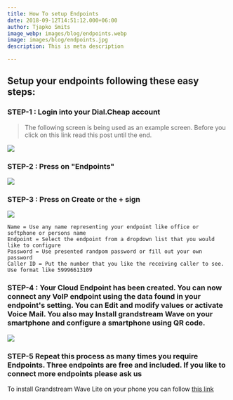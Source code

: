 ```yaml
---
title: How To setup Endpoints
date: 2018-09-12T14:51:12.000+06:00
author: Tjapko Smits
image_webp: images/blog/endpoints.webp
image: images/blog/endpoints.jpg
description: This is meta description

---
```

## Setup your endpoints following these easy steps:

### STEP-1 : Login into your Dial.Cheap account

> The following screen is being used as an example screen. Before you click on this link read this post until the end.

![](/images/dashboard.webp)

### STEP-2 : Press on "Endpoints"

![](/images/addendpoint.webp)

### STEP-3 : Press on Create or the + sign

![](/images/addinfo.webp)

    Name = Use any name representing your endpoint like office or softphone or persons name
    Endpoint = Select the endpoint from a dropdown list that you would like to configure
    Password = Use presented randpom password or fill out your own password
    Caller ID = Put the number that you like the receiving caller to see. Use format like 59996613109

### STEP-4 : Your Cloud Endpoint has been created. You can now connect any VoIP endpoint using the data found in your endpoint's setting. You can Edit and modify values or activate Voice Mail. You also may Install grandstream Wave on your smartphone and configure a smartphone using QR code.

![](/images/readyendpoint.webp)

### STEP-5 Repeat this process as many times you require Endpoints. Three endpoints are free and included. If you like to connect more endpoints please ask us

To install Grandstream Wave Lite on your phone you can follow [this link]()